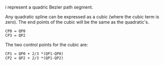 i represent a quadric Bezier path segment.

Any quadratic spline can be expressed as a cubic (where the cubic term is zero). The end points of the cubic will be the same as the quadratic's.

    CP0 = QP0
    CP3 = QP2 

The two control points for the cubic are:

    CP1 = QP0 + 2/3 *(QP1-QP0)
    CP2 = QP2 + 2/3 *(QP1-QP2) 